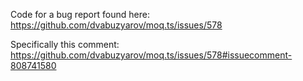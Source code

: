 Code for a bug report found here:
https://github.com/dvabuzyarov/moq.ts/issues/578

Specifically this comment:
https://github.com/dvabuzyarov/moq.ts/issues/578#issuecomment-808741580
